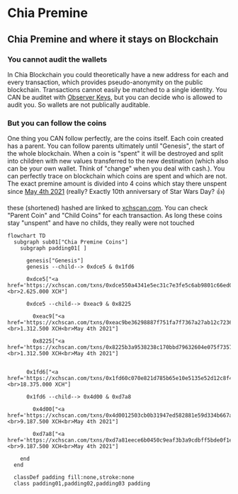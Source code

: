 
# Chia Premine

## Chia Premine and where it stays on Blockchain

### You cannot audit the wallets

In Chia Blockchain you could theoretically have a new address for each and every transaction, which provides pseudo-anonymity on the public blockchain. Transactions cannot easily be matched to a single identity. You CAN be auditet with [Observer Keys](https://docs.chia.net/docs/09keys/keys-and-signatures/#non-observer-vs-observer-keys), but you can decide who is allowed to audit you. So wallets are not publically auditable.

### But you can follow the coins

One thing you CAN follow perfectly, are the coins itself. Each coin created has a parent. You can follow parents ultimately until "Genesis", the start of the whole blockchain. When a coin is "spent" it will be destroyed and split into children with new values transferred to the new destination (which also can be your own wallet. Think of "change" when you deal with cash.). You can perfectly trace on blockchain which coins are spent and which are not. The exact premine amount is divided into 4 coins which stay there unspent since [May 4th 2021](https://en.wikipedia.org/wiki/Star_Wars_Day) (really? Exactly 10th anniversary of Star Wars Day? 👍)

these (shortened) hashed are linked to [xchscan.com](https://xchscan.com). You can check "Parent Coin" and "Child Coins" for each transaction. As long these coins stay "unspent" and have no childs, they really were not touched

```mermaid
flowchart TD
  subgraph sub01["Chia Premine Coins"]
    subgraph padding01[ ]

      genesis["Genesis"]
      genesis --child--> 0xdce5 & 0x1fd6

      0xdce5["<a href='https://xchscan.com/txns/0xdce550a4341e5ec31c7e3fe5c6ab9801c66ed02689725939537d8d4492465800'>0xdce5</a><br>2.625.000 XCH"]

      0xdce5 --child--> 0xeac9 & 0x8225

        0xeac9["<a href='https://xchscan.com/txns/0xeac9be36298887f751fa7f7367a27ab12c72360ebf7a78ee4fcfb96db121a3b7'>0xeac9</a><br>1.312.500 XCH<br>May 4th 2021"]
        
        0x8225["<a href='https://xchscan.com/txns/0x8225b3a9538238c170bbd79632604e075f7357621bbd846f50b1aa6d6cfa95e0'>0x8225</a><br>1.312.500 XCH<br>May 4th 2021"]


      0x1fd6["<a href='https://xchscan.com/txns/0x1fd60c070e821d785b65e10e5135e52d12c8f4d902a506f48bc1c5268b7bb45b'>0x1fd6</a><br>18.375.000 XCH"]

      0x1fd6 --child--> 0x4d00 & 0xd7a8

        0x4d00["<a href='https://xchscan.com/txns/0x4d0012503cb0b31947ed582881e59d334b667a0b4c96ac86c4f540c850055a22'>0x4d00</a><br>9.187.500 XCH<br>May 4th 2021"]
        
        0xd7a8["<a href='https://xchscan.com/txns/0xd7a81eece6b0450c9eaf3b3a9cdbff5bde0f1e51f1f18fcf50cc533296cb04b6'>0xd7a8</a><br>9.187.500 XCH<br>May 4th 2021"]

    end
  end

  classDef padding fill:none,stroke:none
  class padding01,padding02,padding03 padding
```

